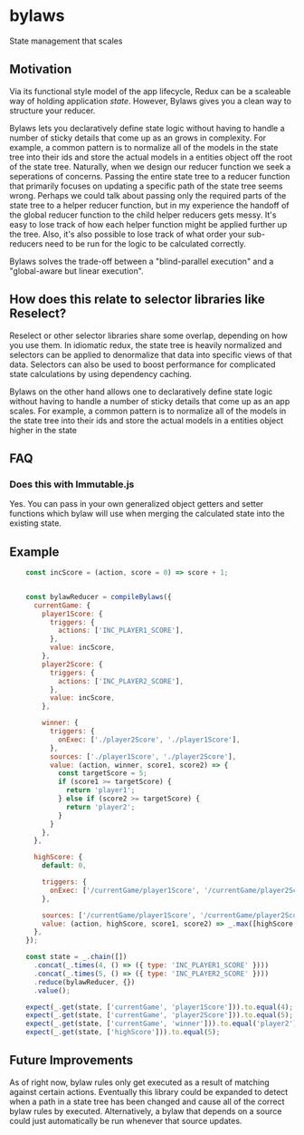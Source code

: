 # bylaws
State management that scales

## Motivation

Via its functional style model of the app lifecycle, Redux can be a scaleable way of holding application *state*. However, Bylaws gives you a clean way to structure your reducer.

Bylaws lets you declaratively define state logic without having to handle a number of sticky details that come up as an grows in complexity.  For example, a common pattern is to normalize all of the models in the state tree into their ids and store the actual models in a entities object off the root of the state tree.  Naturally, when we design our reducer function we seek a seperations of concerns.  Passing the entire state tree to a reducer function that primarily focuses on updating a specific path of the state tree seems wrong.  Perhaps we could talk about passing only the required parts of the state tree to a helper reducer function, but in my experience the handoff of the global reducer function to the child helper reducers gets messy.  It's easy to lose track of how each helper function might be applied further up the tree.  Also, it's also possible to lose track of what order your sub-reducers need to be run for the logic to be calculated correctly.

Bylaws solves the trade-off between a "blind-parallel execution" and a "global-aware but linear execution".



## How does this relate to selector libraries like Reselect?

Reselect or other selector libraries share some overlap, depending on how you use them.  In idiomatic redux, the state tree is heavily normalized and selectors can be applied to denormalize that data into specific views of that data.  Selectors can also be used to boost performance for complicated state calculations by using dependency caching.

Bylaws on the other hand allows one to declaratively define state logic without having to handle a number of sticky details that come up as an app scales.  For example, a common pattern is to normalize all of the models in the state tree into their ids and store the actual models in a entities object higher in the state

## FAQ

### Does this with Immutable.js

Yes.  You can pass in your own generalized object getters and setter functions which bylaw will use when merging the calculated state into the existing state.


## Example

```javascript
    const incScore = (action, score = 0) => score + 1;


    const bylawReducer = compileBylaws({
      currentGame: {
        player1Score: {
          triggers: {
            actions: ['INC_PLAYER1_SCORE'],
          },
          value: incScore,
        },
        player2Score: {
          triggers: {
            actions: ['INC_PLAYER2_SCORE'],
          },
          value: incScore,
        },

        winner: {
          triggers: {
            onExec: ['./player2Score', './player1Score'],
          },
          sources: ['./player1Score', './player2Score'],
          value: (action, winner, score1, score2) => {
            const targetScore = 5;
            if (score1 >= targetScore) {
              return 'player1';
            } else if (score2 >= targetScore) {
              return 'player2';
            }
          }
        },
      },

      highScore: {
        default: 0,

        triggers: {
          onExec: ['/currentGame/player1Score', '/currentGame/player2Score'],
        },

        sources: ['/currentGame/player1Score', '/currentGame/player2Score'],
        value: (action, highScore, score1, score2) => _.max([highScore, score1, score2])
      },
    });

    const state = _.chain([])
      .concat(_.times(4, () => ({ type: 'INC_PLAYER1_SCORE' })))
      .concat(_.times(5, () => ({ type: 'INC_PLAYER2_SCORE' })))
      .reduce(bylawReducer, {})
      .value();

    expect(_.get(state, ['currentGame', 'player1Score'])).to.equal(4);
    expect(_.get(state, ['currentGame', 'player2Score'])).to.equal(5);
    expect(_.get(state, ['currentGame', 'winner'])).to.equal('player2');
    expect(_.get(state, ['highScore'])).to.equal(5);
```



## Future Improvements

As of right now, bylaw rules only get executed as a result of matching against certain actions.  Eventually this library could be expanded to detect when a path in a state tree has been changed and cause all of the correct bylaw rules by executed. Alternatively, a bylaw that depends on a source could just automatically be run whenever that source updates.
